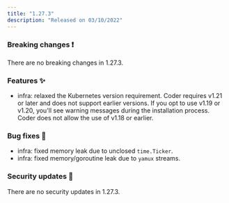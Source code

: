 ```yaml
---
title: "1.27.3"
description: "Released on 03/10/2022"
---
```


### Breaking changes ❗

There are no breaking changes in 1.27.3.

### Features ✨

- infra: relaxed the Kubernetes version requirement. Coder requires v1.21 or
  later and does not support earlier versions. If you opt to use v1.19 or v1.20,
  you'll see warning messages during the installation process. Coder does not
  allow the use of v1.18 or earlier.

### Bug fixes 🐛

- infra: fixed memory leak due to unclosed `time.Ticker`.
- infra: fixed memory/goroutine leak due to `yamux` streams.

### Security updates 🔐

There are no security updates in 1.27.3.
